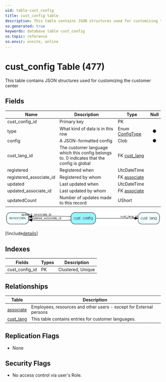 ```yaml
---
uid: table-cust_config
title: cust_config table
description: This table contains JSON structures used for customizing the customer center
so.generated: true
keywords: database table cust_config
so.topic: reference
so.envir: onsite, online
---
```


# cust\_config Table (477)

This table contains JSON structures used for customizing the customer center

## Fields

| Name | Description | Type | Null |
|------|-------------|------|:----:|
|cust\_config\_id|Primary key|PK| |
|type|What kind of data is in this row|Enum [ConfigType](enums/configtype.md)|&#x25CF;|
|config|A JSON-formatted config|Clob|&#x25CF;|
|cust\_lang\_id|The customer language which this config belongs to. 0 indicates that the config is global|FK [cust_lang](cust-lang.md)| |
|registered|Registered when|UtcDateTime| |
|registered\_associate\_id|Registered by whom|FK [associate](associate.md)| |
|updated|Last updated when|UtcDateTime| |
|updated\_associate\_id|Last updated by whom|FK [associate](associate.md)| |
|updatedCount|Number of updates made to this record|UShort| |


![cust_config table relationship diagram](./media/cust_config.png)

[!include[details](./includes/cust-config.md)]

## Indexes

| Fields | Types | Description |
|--------|-------|-------------|
|cust\_config\_id |PK |Clustered, Unique |

## Relationships

| Table|  Description |
|------|-------------|
|[associate](associate.md)  |Employees, resources and other users - except for External persons |
|[cust\_lang](cust-lang.md)  |This table contains entries for customer languages. |


## Replication Flags

* None

## Security Flags

* No access control via user's Role.

